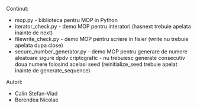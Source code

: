 Continut:

- mop.py - biblioteca pentru MOP in Python
- iterator_check.py - demo MOP pentru interatori (hasnext trebuie apelata inainte de next)
- filewrite_check.py - demo MOP pentru scriere in fisier (write nu trebuie apelata dupa close)
- secure_number_generator.py - demo MOP pentru generare de numere aleatoare sigure dpdv criptografic - nu trebuiesc generate consecutiv
doua numere folosind acelasi seed (reinitialize_seed trebuie apelat inainte de generate_sequence)

Autori:
   - Calin Stefan-Vlad
   - Berendea Nicolae
